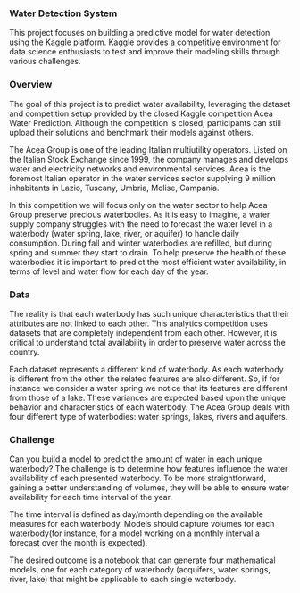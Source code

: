 
### Water Detection System
This project focuses on building a predictive model for water detection using the Kaggle platform. Kaggle provides a competitive environment for data science enthusiasts to test and improve their modeling skills through various challenges.

### Overview
The goal of this project is to predict water availability, leveraging the dataset and competition setup provided by the closed Kaggle competition Acea Water Prediction. Although the competition is closed, participants can still upload their solutions and benchmark their models against others.

The Acea Group is one of the leading Italian multiutility operators. Listed on the Italian Stock Exchange since 1999, the company manages and develops water and electricity networks and environmental services. Acea is the foremost Italian operator in the water services sector supplying 9 million inhabitants in Lazio, Tuscany, Umbria, Molise, Campania.

In this competition we will focus only on the water sector to help Acea Group preserve precious waterbodies. As it is easy to imagine, a water supply company struggles with the need to forecast the water level in a waterbody (water spring, lake, river, or aquifer) to handle daily consumption. During fall and winter waterbodies are refilled, but during spring and summer they start to drain. To help preserve the health of these waterbodies it is important to predict the most efficient water availability, in terms of level and water flow for each day of the year.

### Data
The reality is that each waterbody has such unique characteristics that their attributes are not linked to each other. This analytics competition uses datasets that are completely independent from each other. However, it is critical to understand total availability in order to preserve water across the country.

Each dataset represents a different kind of waterbody. As each waterbody is different from the other, the related features are also different. So, if for instance we consider a water spring we notice that its features are different from those of a lake. These variances are expected based upon the unique behavior and characteristics of each waterbody. The Acea Group deals with four different type of waterbodies: water springs, lakes, rivers and aquifers.

### Challenge
Can you build a model to predict the amount of water in each unique waterbody? The challenge is to determine how features influence the water availability of each presented waterbody. To be more straightforward, gaining a better understanding of volumes, they will be able to ensure water availability for each time interval of the year.

The time interval is defined as day/month depending on the available measures for each waterbody. Models should capture volumes for each waterbody(for instance, for a model working on a monthly interval a forecast over the month is expected).

The desired outcome is a notebook that can generate four mathematical models, one for each category of waterbody (acquifers, water springs, river, lake) that might be applicable to each single waterbody.

